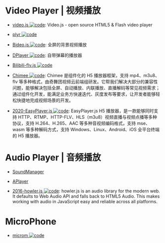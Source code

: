 # Video Player | 视频播放

- [video.js ![code](https://shorturl.at/dlxyK)](https://github.com/videojs/video.js): Video.js - open source HTML5 & Flash video player

- [plyr ![code](https://shorturl.at/dlxyK)](https://github.com/Selz/plyr)

- [Bideo.js ![code](https://shorturl.at/dlxyK)](https://rishabhp.github.io/bideo.js/): 全屏的背景视频播放

- [DPlayer ![code](https://shorturl.at/dlxyK)](https://github.com/DIYgod/DPlayer): 自带弹幕的播放器

- [Bilibili-flv.js ![code](https://shorturl.at/dlxyK)](https://github.com/Bilibili/flv.js)

- [Chimee ![code](https://shorturl.at/dlxyK)](http://chimee.org/): Chimee 是组件化的 H5 播放器框架，支持 mp4、m3u8、flv 等多种格式，由奇舞团视频云前端组研发。它帮我们解决大部分的兼容性问题，能够解决包括全屏、自动播放、内联播放、直播解码等常见视频需求；通过组件化开发，能满足业务方快速迭代、灰度发布等要求，让开发者能够轻松快捷地完成视频场景的开发。

- [2020-EasyPlayer.js ![code](https://shorturl.at/dlxyK)](https://www.npmjs.com/package/@easydarwin/easywasmplayer): EasyPlayer.js H5 播放器，是一款能够同时支持 HTTP、RTMP、HTTP-FLV、HLS（m3u8）视频直播与视频点播等多种协议，支持 H.264、H.265、AAC 等多种音视频编码格式，支持 mse、wasm 等多种解码方式，支持 Windows、Linux、Android、iOS 全平台终端的 H5 播放器。

# Audio Player | 音频播放

- [SoundManager](http://www.schillmania.com/projects/soundmanager2/demo/template/)

- [APlayer](https://github.com/DIYgod/APlayer)

- [2016-howler.js ![code](https://shorturl.at/dlxyK)](https://github.com/goldfire/howler.js): howler.js is an audio library for the modern web. It defaults to Web Audio API and falls back to HTML5 Audio. This makes working with audio in JavaScript easy and reliable across all platforms.

# MicroPhone

- [microm ![code](https://shorturl.at/dlxyK)](https://github.com/zzarcon/microm)
